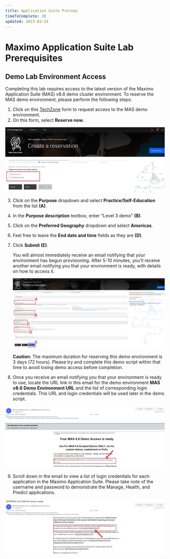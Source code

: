 ```yaml
---
title: Application Suite Prereqs
timeToComplete: 30
updated: 2023-03-24
---
```


# Maximo Application Suite Lab Prerequisites

## Demo Lab Environment Access

Completing this lab requires access to the latest version of the Maximo Application Suite (MAS) v8.6 demo cluster environment. To reserve the MAS demo environment, please perform the following steps:

1. Click on this [TechZone](https://techzone.ibm.com/my/reservations/create/635952829aaefe0019bea350) form to request access to the MAS demo environment.
2. On this form, select **Reserve now**.

![](_attatchments/mas/tz-reservation.png)

3. Click on the **Purpose** dropdown and select **Practice/Self-Education** from the list **(A)**.
4. In the **Purpose description** textbox, enter “Level 3 demo” **(B)**.
5. Click on the **Preferred Geography** dropdown and select **Americas**.
6. Feel free to leave the **End date and time** fields as they are **(D)**.
7. Click **Submit (E)**.

   You will almost immediately receive an email notifying that your environment has begun provisioning. After 5-10 minutes, you’ll receive another email notifying you that your environment is ready, with details on how to access it.

   ![](_attatchments/mas/tz-reservation2.png)

   **Caution:** The maximum duration for reserving this demo environment is 3 days (72 hours). Please try and complete this demo script within that time to avoid losing demo access before completion.

8. Once you receive an email notifying you that your environment is ready to use, locate the URL link in this email for the demo environment **MAS v8.6 Demo Environment URL** and the list of corresponding login credentials. This URL and login credentials will be used later in the demo script.

![](_attatchments/mas/tz-reservation3.png)

9. Scroll down in the email to view a list of login credentials for each application in the Maximo Application Suite. Please take note of the username and password to demonstrate the Manage, Health, and Predict applications.

![](_attatchments/mas/tz-reservation4.png)
